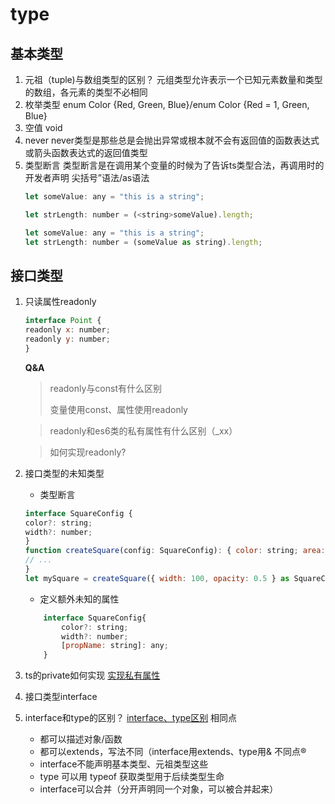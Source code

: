 # type

## 基本类型

1. 元祖（tuple)与数组类型的区别？
   元组类型允许表示一个已知元素数量和类型的数组，各元素的类型不必相同
2. 枚举类型
   enum Color {Red, Green, Blue}/enum Color {Red = 1, Green, Blue}
3. 空值 void
4. never
    never类型是那些总是会抛出异常或根本就不会有返回值的函数表达式或箭头函数表达式的返回值类型
5.  类型断言
    类型断言是在调用某个变量的时候为了告诉ts类型合法，再调用时的开发者声明
    尖括号”语法/as语法
    ```js
    let someValue: any = "this is a string";

    let strLength: number = (<string>someValue).length;
    ```
    ```js
    let someValue: any = "this is a string";
    let strLength: number = (someValue as string).length;
    ```
## 接口类型
1. 只读属性readonly
    ```js
    interface Point {
    readonly x: number;
    readonly y: number;
    }
    ```
    **Q&A**
    > readonly与const有什么区别
    >
    > 变量使用const、属性使用readonly

    > readonly和es6类的私有属性有什么区别（_xx）

    > 如何实现readonly?
2. 接口类型的未知类型
   - 类型断言
    ```js
    interface SquareConfig {
    color?: string;
    width?: number;
    } 
    function createSquare(config: SquareConfig): { color: string; area: number } {
    // ...
    }
    let mySquare = createSquare({ width: 100, opacity: 0.5 } as SquareConfig);
    ```
    - 定义额外未知的属性
    ```js
        interface SquareConfig{
            color?: string;
            width?: number;
            [propName: string]: any;
        }
    ```
3. ts的private如何实现
[实现私有属性](https://juejin.cn/post/7080131411503972366#heading-3)
7. 接口类型interface

8. interface和type的区别？
   [interface、type区别](https://github.com/SunshowerC/blog/issues/7)
   相同点
   - 都可以描述对象/函数
   - 都可以extends，写法不同（interface用extends、type用&
   不同点®
   - interface不能声明基本类型、元祖类型这些
   - type 可以用 typeof 获取类型用于后续类型生命
   - interface可以合并（分开声明同一个对象，可以被合并起来）